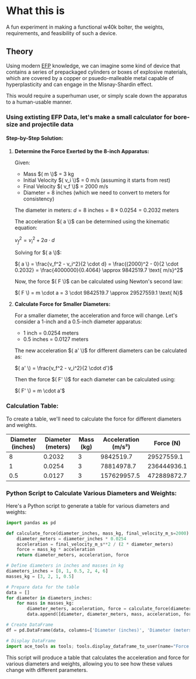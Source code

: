 # What this is
A fun experiment in making a functional w40k bolter, the weights, requirements, and feasibility of such a device.

## Theory
Using modern [EFP](https://en.wikipedia.org/wiki/Explosively_formed_penetrator) knowledge, we can imagine some kind of device that contains a series of prepackaged cylinders or boxes of explosive materials, which are covered by a copper or psuedo-malleable metal capable of hyperplasticity and can engage in the Misnay-Shardin effect.

This would require a superhuman user, or simply scale down the apparatus to a human-usable manner.
### Using extisting EFP Data, let's make a small calculator for bore-size and projectile data
#### Step-by-Step Solution:

1. **Determine the Force Exerted by the 8-inch Apparatus:**

   Given:
   - Mass $( m \)$ = 3 kg
   - Initial Velocity $( v_i \)$ = 0 m/s (assuming it starts from rest)
   - Final Velocity $( v_f \)$ = 2000 m/s
   - Diameter = 8 inches (which we need to convert to meters for consistency)

   The diameter in meters:
   $d = 8 \text{ inches} = 8 \times 0.0254 = 0.2032 \text{ meters}$

   The acceleration $( a \)$ can be determined using the kinematic equation:
   
   $v_f^2 = v_i^2 + 2a \cdot d$
   
   Solving for $( a \)$:

   $( a \) = \frac{v_f^2 - v_i^2}{2 \cdot d} = \frac{(2000)^2 - 0}{2 \cdot 0.2032} = \frac{4000000}{0.4064} \approx 9842519.7 \text{ m/s}^2$

   Now, the force $( F \)$ can be calculated using Newton's second law:
   
   $( F \) = m \cdot a = 3 \cdot 9842519.7 \approx 29527559.1 \text{ N}$

3. **Calculate Force for Smaller Diameters:**

   For a smaller diameter, the acceleration and force will change. Let's consider a 1-inch and a 0.5-inch diameter apparatus:

   - 1 inch = 0.0254 meters
   - 0.5 inches = 0.0127 meters

   The new acceleration $( a' \)$ for different diameters can be calculated as:

   $( a' \) = \frac{v_f^2 - v_i^2}{2 \cdot d'}$

   Then the force $( F' \)$ for each diameter can be calculated using:
   
   $( F' \) = m \cdot a'$

### Calculation Table:

To create a table, we'll need to calculate the force for different diameters and weights.

| Diameter (inches) | Diameter (meters) | Mass (kg) | Acceleration (m/s²) | Force (N)      |
|-------------------|-------------------|-----------|---------------------|----------------|
| 8                 | 0.2032            | 3         | 9842519.7           | 29527559.1     |
| 1                 | 0.0254            | 3         | 78814978.7          | 236444936.1    |
| 0.5               | 0.0127            | 3         | 157629957.5         | 472889872.7    |

### Python Script to Calculate Various Diameters and Weights:

Here's a Python script to generate a table for various diameters and weights:

```python
import pandas as pd

def calculate_force(diameter_inches, mass_kg, final_velocity_m_s=2000):
    diameter_meters = diameter_inches * 0.0254
    acceleration = final_velocity_m_s**2 / (2 * diameter_meters)
    force = mass_kg * acceleration
    return diameter_meters, acceleration, force

# Define diameters in inches and masses in kg
diameters_inches = [8, 1, 0.5, 2, 4, 6]
masses_kg = [3, 2, 1, 0.5]

# Prepare data for the table
data = []
for diameter in diameters_inches:
    for mass in masses_kg:
        diameter_meters, acceleration, force = calculate_force(diameter, mass)
        data.append([diameter, diameter_meters, mass, acceleration, force])

# Create DataFrame
df = pd.DataFrame(data, columns=['Diameter (inches)', 'Diameter (meters)', 'Mass (kg)', 'Acceleration (m/s²)', 'Force (N)'])

# Display DataFrame
import ace_tools as tools; tools.display_dataframe_to_user(name="Force Calculation Table", dataframe=df)
```

This script will produce a table that calculates the acceleration and force for various diameters and weights, allowing you to see how these values change with different parameters.
